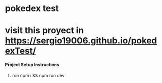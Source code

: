 # pokedex test

# visit this proyect in https://sergio19006.github.io/pokedexTest/

#### Project Setup Instructions
1. run npm i && npm run dev



